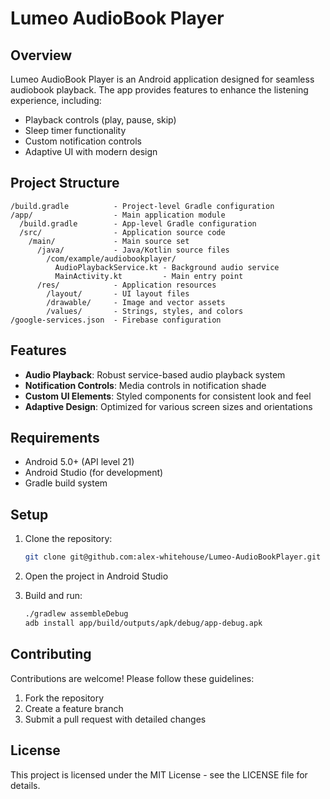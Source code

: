 # Lumeo AudioBook Player

## Overview

Lumeo AudioBook Player is an Android application designed for seamless audiobook playback. The app provides features to enhance the listening experience, including:

- Playback controls (play, pause, skip)
- Sleep timer functionality
- Custom notification controls
- Adaptive UI with modern design

## Project Structure

```
/build.gradle          - Project-level Gradle configuration
/app/                  - Main application module
  /build.gradle        - App-level Gradle configuration
  /src/                - Application source code
    /main/             - Main source set
      /java/           - Java/Kotlin source files
        /com/example/audiobookplayer/
          AudioPlaybackService.kt - Background audio service
          MainActivity.kt         - Main entry point
      /res/            - Application resources
        /layout/       - UI layout files
        /drawable/     - Image and vector assets
        /values/       - Strings, styles, and colors
/google-services.json  - Firebase configuration
```

## Features

- **Audio Playback**: Robust service-based audio playback system
- **Notification Controls**: Media controls in notification shade
- **Custom UI Elements**: Styled components for consistent look and feel
- **Adaptive Design**: Optimized for various screen sizes and orientations

## Requirements

- Android 5.0+ (API level 21)
- Android Studio (for development)
- Gradle build system

## Setup

1. Clone the repository:
   ```bash
   git clone git@github.com:alex-whitehouse/Lumeo-AudioBookPlayer.git
   ```

2. Open the project in Android Studio

3. Build and run:
   ```bash
   ./gradlew assembleDebug
   adb install app/build/outputs/apk/debug/app-debug.apk
   ```

## Contributing

Contributions are welcome! Please follow these guidelines:

1. Fork the repository
2. Create a feature branch
3. Submit a pull request with detailed changes

## License

This project is licensed under the MIT License - see the LICENSE file for details.
